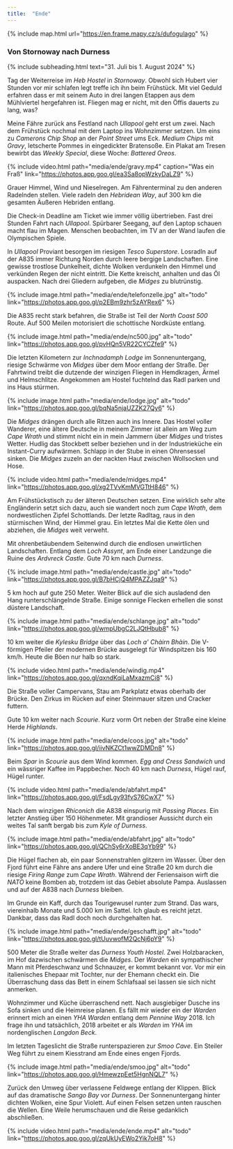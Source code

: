 ```yaml
---
title:  "Ende"
---
```


{% include map.html url="https://en.frame.mapy.cz/s/dufogulago" %}



### Von Stornoway nach Durness

{% include subheading.html text="31. Juli bis 1. August 2024" %} 

Tag der Weiterreise im *Heb Hostel* in *Stornoway*.
Obwohl sich Hubert vier Stunden vor mir schlafen legt treffe ich ihn beim Frühstück.
Mit viel Geduld erfahren dass er mit seinem Auto in drei langen Etappen aus dem Mühlviertel hergefahren ist.
Fliegen mag er nicht, mit den Öffis dauerts zu lang, was?

Meine Fähre zurück ans Festland nach *Ullapool* geht erst um zwei.
Nach dem Frühstück nochmal mit dem Laptop ins Wohnzimmer setzen.
Um eins zu *Camerons Chip Shop* an der *Point Street* ums Eck.
*Medium Chips* mit *Gravy*, letscherte Pommes in eingedickter Bratensoße.
Ein Plakat am Tresen bewirbt das *Weekly Special*, diese Woche: *Battered Oreos*.

{% include video.html path="media/ende/gravy.mp4" caption="Was ein Fraß" link="https://photos.app.goo.gl/ea3Sa8opWzkyDaLZ9" %}

Grauer Himmel, Wind und Nieselregen.
Am Fährenterminal zu den anderen Radelnden stellen.
Viele radeln den *Hebridean Way*, auf 300 km die gesamten Äußeren Hebriden entlang.

Die Check-in Deadline am Ticket wie immer völlig übertrieben.
Fast drei Stunden Fahrt nach *Ullapool*.
Spürbarer Seegang, auf den Laptop schauen macht flau im Magen.
Menschen beobachten, im TV an der Wand laufen die Olympischen Spiele.

In *Ullapool* Proviant besorgen im riesigen *Tesco Superstore*.
Losradln auf der A835 immer Richtung Norden durch leere bergige Landschaften.
Eine gewisse trostlose Dunkelheit, dichte Wolken verdunkeln den Himmel und verkünden Regen der nicht eintritt.
Die Kette kreischt, anhalten und das Öl auspacken.
Nach drei Gliedern aufgeben, die *Midges* zu blutrünstig.

{% include image.html path="media/ende/telefonzelle.jpg" alt="todo" link="https://photos.app.goo.gl/p2EBm9zhr5zAYRex6" %}

Die A835 recht stark befahren, die Straße ist Teil der *North Coast 500* Route.
Auf 500 Meilen motorisiert die schottische Nordküste entlang.

{% include image.html path="media/ende/nc500.jpg" alt="todo" link="https://photos.app.goo.gl/pvHQn5VR22CYCZfe9" %}

Die letzten Kilometern zur *Inchnadamph Lodge* im Sonnenuntergang, riesige Schwärme von *Midges* über dem Moor entlang der Straße.
Der Fahrtwind treibt die dutzende der winzigen Fliegen in Hemdkragen, Ärmel und Helmschlitze.
Angekommen am Hostel fuchtelnd das Radl parken und ins Haus stürmen.

{% include image.html path="media/ende/lodge.jpg" alt="todo" link="https://photos.app.goo.gl/bqNa5njaUZZK27Qy6" %}

Die *Midges* drängen durch alle Ritzen auch ins Innere.
Das Hostel voller Wanderer, eine ältere Deutsche in meinem Zimmer ist allein am Weg zum *Cape Wrath* und stimmt nicht ein in mein Jammern über *Midges* und tristes Wetter.
Hudlig das Stockbett selber beziehen und in der Industrieküche ein Instant-Curry aufwärmen.
Schlapp in der Stube in einen Ohrensessel sinken.
Die *Midges* zuzeln an der nackten Haut zwischen Wollsocken und Hose.

{% include video.html path="media/ende/midges.mp4" link="https://photos.app.goo.gl/xg2TVvKmMVGTtH846" %}

Am Frühstückstisch zu der älteren Deutschen setzen.
Eine wirklich sehr alte Engländerin setzt sich dazu, auch sie wandert noch zum *Cape Wrath*, dem nordwestlichen Zipfel Schottlands.
Der letzte Radltag, raus in den stürmischen Wind, der Himmel grau.
Ein letztes Mal die Kette ölen und abziehen, die *Midges* weit verweht.

Mit ohrenbetäubendem Seitenwind durch die endlosen unwirtlichen Landschaften.
Entlang dem *Loch Assynt*, am Ende einer Landzunge die Ruine des *Ardvreck Castle*.
Gute 70 km nach *Durness*.

{% include image.html path="media/ende/castle.jpg" alt="todo" link="https://photos.app.goo.gl/B7bHCjQ4MPAZZJqa9" %}

5 km hoch auf gute 250 Meter.
Weiter Blick auf die sich ausladend den Hang runterschlängelnde Straße.
Einige sonnige Flecken erhellen die sonst düstere Landschaft.

{% include image.html path="media/ende/schlange.jpg" alt="todo" link="https://photos.app.goo.gl/wmpUbgC2LJQtHbub8" %}


10 km weiter die *Kylesku Bridge* über das *Loch a' Chàirn Bhàin*.
Die V-förmigen Pfeiler der modernen Brücke ausgelegt für Windspitzen bis 160 km/h.
Heute die Böen nur halb so stark.

{% include video.html path="media/ende/windig.mp4" link="https://photos.app.goo.gl/qxndKqiLaMxazmCi8" %}

Die Straße voller Campervans, Stau am Parkplatz etwas oberhalb der Brücke.
Den Zirkus im Rücken auf einer Steinmauer sitzen und Cracker futtern.

Gute 10 km weiter nach *Scourie*.
Kurz vorm Ort neben der Straße eine kleine Herde *Highlands*.

{% include image.html path="media/ende/coos.jpg" alt="todo" link="https://photos.app.goo.gl/iivNKZCt1wwZDMDn8" %}

Beim *Spar* in *Scourie* aus dem Wind kommen.
*Egg and Cress Sandwich* und ein wässriger Kaffee im Pappbecher.
Noch 40 km nach *Durness*, Hügel rauf, Hügel runter.

{% include video.html path="media/ende/abfahrt.mp4" link="https://photos.app.goo.gl/FsdLgy93fvS76CwX7" %}

Nach dem winzigen *Rhiconich* die A838 einspurig mit *Passing Places*.
Ein letzter Anstieg über 150 Höhenmeter.
Mit grandioser Aussicht durch ein weites Tal sanft bergab bis zum *Kyle of Durness*.

{% include image.html path="media/ende/abfahrt.jpg" alt="todo" link="https://photos.app.goo.gl/QChSy6rXoBE3qYb99" %}

Die Hügel flachen ab, ein paar Sonnenstrahlen glitzern im Wasser.
Über den Fjord führt eine Fähre ans andere Ufer und eine Straße 20 km durch die riesige *Firing Range* zum *Cape Wrath*.
Während der Feriensaison wirft die *NATO* keine Bomben ab, trotzdem ist das Gebiet absolute Pampa.
Auslassen und auf der A838 nach *Durness* bleiben.

Im Grunde ein Kaff, durch das Tourigewusel runter zum Strand.
Das wars, viereinhalb Monate und 5.000 km im Sattel.
Ich glaub es reicht jetzt.
Dankbar, dass das Radl doch noch durchgehalten hat.

{% include image.html path="media/ende/geschafft.jpg" alt="todo" link="https://photos.app.goo.gl/tUuvwofM2QcNj6pY9" %}

500 Meter die Straße weiter das *Durness Youth Hostel*.
Zwei Holzbaracken, im Hof dazwischen schwärmen die *Midges*.
Der *Warden* ein sympathischer Mann mit Pferdeschwanz und Schnauzer, er kommt bekannt vor.
Vor mir ein italienisches Ehepaar mit Tochter, nur der Ehemann checkt ein.
Die Überraschung dass das Bett in einem Schlafsaal sei lassen sie sich nicht anmerken.

Wohnzimmer und Küche überraschend nett.
Nach ausgiebiger Dusche ins Sofa sinken und die Heimreise planen.
Es fällt mir wieder ein der *Warden* erinnert mich an einen *YHA Warden* entlang dem *Pennine Way* 2018.
Ich frage ihn und tatsächlich, 2018 arbeitet er als *Warden* im *YHA* im nordenglischen *Langdon Beck*.

Im letzten Tageslicht die Straße runterspazieren zur *Smoo Cave*.
Ein Steiler Weg führt zu einem Kiesstrand am Ende eines engen Fjords.

{% include image.html path="media/ende/smoo.jpg" alt="todo" link="https://photos.app.goo.gl/HmewzpEet5HgnNQL7" %}

Zurück den Umweg über verlassene Feldwege entlang der Klippen.
Blick auf das dramatische *Sango Bay* vor *Durness*.
Der Sonnenuntergang hinter dichten Wolken, eine Spur Violett.
Auf einen Felsen setzen unten rauschen die Wellen.
Eine Weile herumschauen und die Reise gedanklich abschließen.

{% include video.html path="media/ende/ende.mp4" alt="todo" link="https://photos.app.goo.gl/zqUkUyEWo2Yik7oH8" %}
